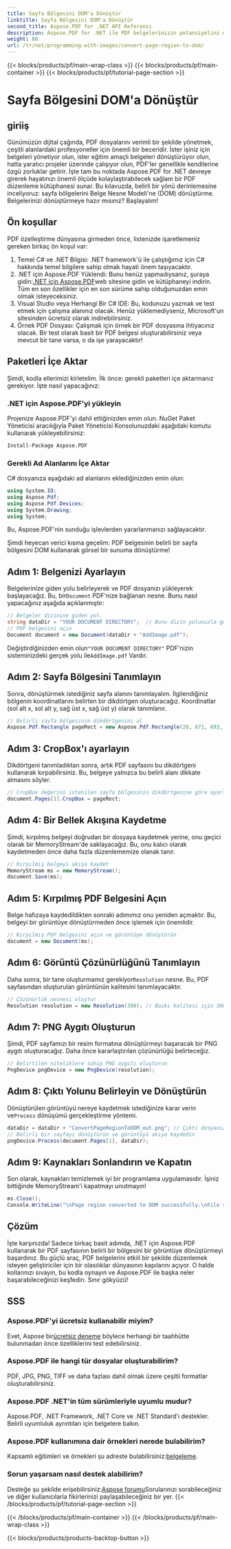 ```yaml
---
title: Sayfa Bölgesini DOM'a Dönüştür
linktitle: Sayfa Bölgesini DOM'a Dönüştür
second_title: Aspose.PDF for .NET API Referansı
description: Aspose.PDF for .NET ile PDF belgelerinizin potansiyelini ortaya çıkarın. PDF'lerin bölgelerini görüntülere dönüştürün ve iş akışınızı geliştirin.
weight: 80
url: /tr/net/programming-with-images/convert-page-region-to-dom/
---
```


{{< blocks/products/pf/main-wrap-class >}}
{{< blocks/products/pf/main-container >}}
{{< blocks/products/pf/tutorial-page-section >}}

# Sayfa Bölgesini DOM'a Dönüştür

## giriiş

Günümüzün dijital çağında, PDF dosyalarını verimli bir şekilde yönetmek, çeşitli alanlardaki profesyoneller için önemli bir beceridir. İster işiniz için belgeleri yönetiyor olun, ister eğitim amaçlı belgeleri dönüştürüyor olun, hatta yaratıcı projeler üzerinde çalışıyor olun, PDF'ler genellikle kendilerine özgü zorluklar getirir. İşte tam bu noktada Aspose.PDF for .NET devreye girerek hayatınızı önemli ölçüde kolaylaştırabilecek sağlam bir PDF düzenleme kütüphanesi sunar. Bu kılavuzda, belirli bir yönü derinlemesine inceliyoruz: sayfa bölgelerini Belge Nesne Modeli'ne (DOM) dönüştürme. Belgelerinizi dönüştürmeye hazır mısınız? Başlayalım!

## Ön koşullar

PDF özelleştirme dünyasına girmeden önce, listenizde işaretlemeniz gereken birkaç ön koşul var:
1. Temel C# ve .NET Bilgisi: .NET framework'ü ile çalıştığımız için C# hakkında temel bilgilere sahip olmak hayati önem taşıyacaktır.
2.  .NET için Aspose.PDF Yüklendi: Bunu henüz yapmadıysanız, şuraya gidin:[.NET için Aspose.PDF](https://releases.aspose.com/pdf/net/)web sitesine gidin ve kütüphaneyi indirin. Tüm en son özellikler için en son sürüme sahip olduğunuzdan emin olmak isteyeceksiniz.
3. Visual Studio veya Herhangi Bir C# IDE: Bu, kodunuzu yazmak ve test etmek için çalışma alanınız olacak. Henüz yüklemediyseniz, Microsoft'un sitesinden ücretsiz olarak indirebilirsiniz.
4. Örnek PDF Dosyası: Çalışmak için örnek bir PDF dosyasına ihtiyacınız olacak. Bir test olarak basit bir PDF belgesi oluşturabilirsiniz veya mevcut bir tane varsa, o da işe yarayacaktır!

## Paketleri İçe Aktar

Şimdi, kodla ellerimizi kirletelim. İlk önce: gerekli paketleri içe aktarmanız gerekiyor. İşte nasıl yapacağınız:

### .NET için Aspose.PDF'yi yükleyin
Projenize Aspose.PDF'yi dahil ettiğinizden emin olun. NuGet Paket Yöneticisi aracılığıyla Paket Yöneticisi Konsolunuzdaki aşağıdaki komutu kullanarak yükleyebilirsiniz:
```bash
Install-Package Aspose.PDF
```

### Gerekli Ad Alanlarını İçe Aktar
C# dosyanıza aşağıdaki ad alanlarını eklediğinizden emin olun:
```csharp
using System.IO;
using Aspose.Pdf;
using Aspose.Pdf.Devices;
using System.Drawing;
using System;
```

Bu, Aspose.PDF'nin sunduğu işlevlerden yararlanmanızı sağlayacaktır.

Şimdi heyecan verici kısma geçelim: PDF belgesinin belirli bir sayfa bölgesini DOM kullanarak görsel bir sunuma dönüştürme!

## Adım 1: Belgenizi Ayarlayın
 Belgelerinize giden yolu belirleyerek ve PDF dosyanızı yükleyerek başlayacağız. Bu, bir`Document` PDF'nize bağlanan nesne. Bunu nasıl yapacağınız aşağıda açıklanmıştır:

```csharp
// Belgeler dizinine giden yol.
string dataDir = "YOUR DOCUMENT DIRECTORY";  // Bunu dizin yolunuzla güncelleyin
// PDF belgesini açın
Document document = new Document(dataDir + "AddImage.pdf");
```

 Değiştirdiğinizden emin olun`"YOUR DOCUMENT DIRECTORY"` PDF'nizin sisteminizdeki gerçek yolu ile`AddImage.pdf` Vardır.

## Adım 2: Sayfa Bölgesini Tanımlayın
Sonra, dönüştürmek istediğiniz sayfa alanını tanımlayalım. İlgilendiğiniz bölgenin koordinatlarını belirten bir dikdörtgen oluşturacağız. Koordinatlar (sol alt x, sol alt y, sağ üst x, sağ üst y) olarak tanımlanır.

```csharp
// Belirli sayfa bölgesinin dikdörtgenini al
Aspose.Pdf.Rectangle pageRect = new Aspose.Pdf.Rectangle(20, 671, 693, 1125);
```

## Adım 3: CropBox'ı ayarlayın
Dikdörtgeni tanımladıktan sonra, artık PDF sayfasını bu dikdörtgeni kullanarak kırpabilirsiniz. Bu, belgeye yalnızca bu belirli alanı dikkate almasını söyler.

```csharp
// CropBox değerini istenilen sayfa bölgesinin dikdörtgenine göre ayarlayın
document.Pages[1].CropBox = pageRect;
```

## Adım 4: Bir Bellek Akışına Kaydetme
Şimdi, kırpılmış belgeyi doğrudan bir dosyaya kaydetmek yerine, onu geçici olarak bir MemoryStream'de saklayacağız. Bu, onu kalıcı olarak kaydetmeden önce daha fazla düzenlememize olanak tanır.

```csharp
// Kırpılmış belgeyi akışa kaydet
MemoryStream ms = new MemoryStream();
document.Save(ms);
```

## Adım 5: Kırpılmış PDF Belgesini Açın
Belge hafızaya kaydedildikten sonraki adımımız onu yeniden açmaktır. Bu, belgeyi bir görüntüye dönüştürmeden önce işlemek için önemlidir.

```csharp
// Kırpılmış PDF belgesini açın ve görüntüye dönüştürün
document = new Document(ms);
```

## Adım 6: Görüntü Çözünürlüğünü Tanımlayın
Daha sonra, bir tane oluşturmamız gerekiyor`Resolution` nesne. Bu, PDF sayfasından oluşturulan görüntünün kalitesini tanımlayacaktır.

```csharp
// Çözünürlük nesnesi oluştur
Resolution resolution = new Resolution(300); // Baskı kalitesi için 300 DPI standarttır
```

## Adım 7: PNG Aygıtı Oluşturun
Şimdi, PDF sayfamızı bir resim formatına dönüştürmeyi başaracak bir PNG aygıtı oluşturacağız. Daha önce kararlaştırılan çözünürlüğü belirteceğiz.

```csharp
// Belirtilen niteliklere sahip PNG aygıtı oluşturun
PngDevice pngDevice = new PngDevice(resolution);
```

## Adım 8: Çıktı Yolunu Belirleyin ve Dönüştürün
Dönüştürülen görüntüyü nereye kaydetmek istediğinize karar verin ve`Process` dönüşümü gerçekleştirme yöntemi.

```csharp
dataDir = dataDir + "ConvertPageRegionToDOM_out.png"; // Çıktı dosyanızı belirtin
// Belirli bir sayfayı dönüştürün ve görüntüyü akışa kaydedin
pngDevice.Process(document.Pages[1], dataDir);
```

## Adım 9: Kaynakları Sonlandırın ve Kapatın
Son olarak, kaynakları temizlemek iyi bir programlama uygulamasıdır. İşiniz bittiğinde MemoryStream'i kapatmayı unutmayın!

```csharp
ms.Close();
Console.WriteLine("\nPage region converted to DOM successfully.\nFile saved at " + dataDir);
```

## Çözüm

İşte karşınızda! Sadece birkaç basit adımda, .NET için Aspose.PDF kullanarak bir PDF sayfasının belirli bir bölgesini bir görüntüye dönüştürmeyi başardınız. Bu güçlü araç, PDF belgelerini etkili bir şekilde düzenlemek isteyen geliştiriciler için bir olasılıklar dünyasının kapılarını açıyor. O halde kollarınızı sıvayın, bu kodla oynayın ve Aspose.PDF ile başka neler başarabileceğinizi keşfedin. Sınır gökyüzü!

## SSS

### Aspose.PDF'yi ücretsiz kullanabilir miyim?  
 Evet, Aspose bir[ücretsiz deneme](https://releases.aspose.com/) böylece herhangi bir taahhütte bulunmadan önce özelliklerini test edebilirsiniz.

### Aspose.PDF ile hangi tür dosyalar oluşturabilirim?  
PDF, JPG, PNG, TIFF ve daha fazlası dahil olmak üzere çeşitli formatlar oluşturabilirsiniz. 

### Aspose.PDF .NET'in tüm sürümleriyle uyumlu mudur?  
Aspose.PDF, .NET Framework, .NET Core ve .NET Standard'ı destekler. Belirli uyumluluk ayrıntıları için belgelere bakın.

### Aspose.PDF kullanımına dair örnekleri nerede bulabilirim?  
 Kapsamlı eğitimleri ve örnekleri şu adreste bulabilirsiniz:[belgeleme](https://reference.aspose.com/pdf/net/).

### Sorun yaşarsam nasıl destek alabilirim?  
 Desteğe şu şekilde erişebilirsiniz:[Aspose forumu](https://forum.aspose.com/c/pdf/10)Sorularınızı sorabileceğiniz ve diğer kullanıcılarla fikirlerinizi paylaşabileceğiniz bir yer.
{{< /blocks/products/pf/tutorial-page-section >}}

{{< /blocks/products/pf/main-container >}}
{{< /blocks/products/pf/main-wrap-class >}}

{{< blocks/products/products-backtop-button >}}
